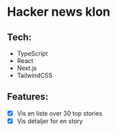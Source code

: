 # Hacker news klon

## Tech:

- TypeScript
- React
- Next.js
- TailwindCSS

## Features:

- [x] Vis en liste over 30 top stories
- [x] Vis detaljer for en story

